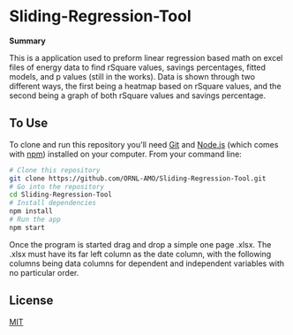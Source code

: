 # Sliding-Regression-Tool

**Summary**

This is a application used to preform linear regression based math on excel files of energy data to find rSquare values, savings percentages, fitted models, and p values (still in the works). Data is shown through two different ways, the first being a heatmap based on rSquare values, and the second being a graph of both rSquare values and savings percentage.

## To Use

To clone and run this repository you'll need [Git](https://git-scm.com) and [Node.js](https://nodejs.org/en/download/) (which comes with [npm](http://npmjs.com)) installed on your computer. From your command line:

```bash
# Clone this repository
git clone https://github.com/ORNL-AMO/Sliding-Regression-Tool.git
# Go into the repository
cd Sliding-Regression-Tool
# Install dependencies
npm install
# Run the app
npm start
```

Once the program is started drag and drop a simple one page .xlsx. The .xlsx must have its far left column as the date column, with the following columns being data columns for dependent and independent variables with no particular order.

## License

[MIT](LICENSE.md)
